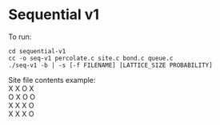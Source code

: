 # Sequential v1

To run:

```console
cd sequential-v1
cc -o seq-v1 percolate.c site.c bond.c queue.c
./seq-v1 -b | -s [-f FILENAME] [LATTICE_SIZE PROBABILITY]
```

Site file contents example:  
X X O X  
O X O O  
X X X O  
X X X O

